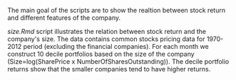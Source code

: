 The main goal of the scripts are to show the realtion between stock return and different features of the company. 

_size.Rmd_ script illustrates the relation between stock return and the company's size. The data contains common stocks pricing data for 1970-2012 period (excluding the financial companies). For each month we construct 10 decile portfolios based on the size of the company (Size=log(SharePrice x NumberOfSharesOutstanding)). The decile portfolio returns show that the smaller companies tend to have higher returns.
